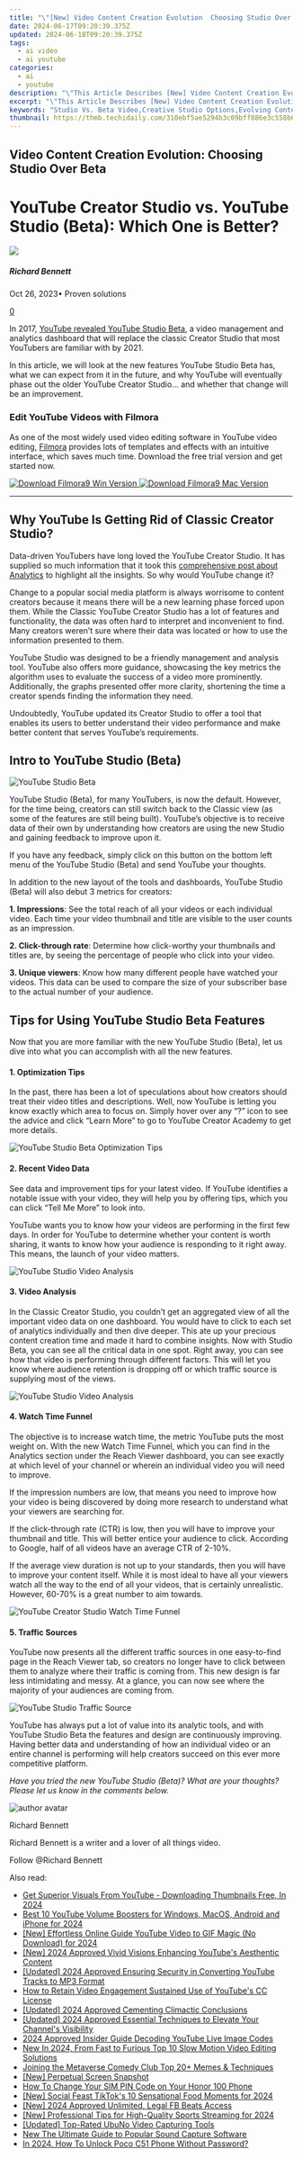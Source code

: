 ```yaml
---
title: "\"[New] Video Content Creation Evolution  Choosing Studio Over Beta for 2024\""
date: 2024-06-17T09:20:39.375Z
updated: 2024-06-18T09:20:39.375Z
tags:
  - ai video
  - ai youtube
categories:
  - ai
  - youtube
description: "\"This Article Describes [New] Video Content Creation Evolution: Choosing Studio Over Beta for 2024\""
excerpt: "\"This Article Describes [New] Video Content Creation Evolution: Choosing Studio Over Beta for 2024\""
keywords: "Studio Vs. Beta Video,Creative Studio Options,Evolving Content Studios,Beta Versus Professional Studio,Top Video Production Studios,Choosing a Video Studio,Advanced Video Creation Stages"
thumbnail: https://thmb.techidaily.com/310ebf5ae5294b3c09bff886e3c558b63079bc0b815690abddeb6c6ade1d7933.JPG
---
```


## Video Content Creation Evolution: Choosing Studio Over Beta

# YouTube Creator Studio vs. YouTube Studio (Beta): Which One is Better?

![](https://images.wondershare.com/filmora/article-images/richard-bennett.jpg)

##### Richard Bennett

 Oct 26, 2023• Proven solutions

[0](#commentsBoxSeoTemplate)

In 2017, [YouTube revealed YouTube Studio Beta](https://www.adweek.com/digital/youtube-vidcon-creators-2/), a video management and analytics dashboard that will replace the classic Creator Studio that most YouTubers are familiar with by 2021\.

In this article, we will look at the new features YouTube Studio Beta has, what we can expect from it in the future, and why YouTube will eventually phase out the older YouTube Creator Studio… and whether that change will be an improvement.

### Edit YouTube Videos with Filmora

As one of the most widely used video editing software in YouTube video editing, [Filmora](https://tools.techidaily.com/wondershare/filmora/download/) provides lots of templates and effects with an intuitive interface, which saves much time. Download the free trial version and get started now.

[![Download Filmora9 Win Version](https://images.wondershare.com/filmora/guide/download-btn-win.jpg) ](https://tools.techidaily.com/wondershare/filmora/download/) [![Download Filmora9 Mac Version](https://images.wondershare.com/filmora/guide/download-btn-mac.jpg) ](https://tools.techidaily.com/wondershare/filmora/download/)

---

## Why YouTube Is Getting Rid of Classic Creator Studio?

Data-driven YouTubers have long loved the YouTube Creator Studio. It has supplied so much information that it took this [comprehensive post about Analytics](https://tools.techidaily.com/wondershare/filmora/download/) to highlight all the insights. So why would YouTube change it?

Change to a popular social media platform is always worrisome to content creators because it means there will be a new learning phase forced upon them. While the Classic YouTube Creator Studio has a lot of features and functionality, the data was often hard to interpret and inconvenient to find. Many creators weren’t sure where their data was located or how to use the information presented to them.

YouTube Studio was designed to be a friendly management and analysis tool. YouTube also offers more guidance, showcasing the key metrics the algorithm uses to evaluate the success of a video more prominently. Additionally, the graphs presented offer more clarity, shortening the time a creator spends finding the information they need.

Undoubtedly, YouTube updated its Creator Studio to offer a tool that enables its users to better understand their video performance and make better content that serves YouTube’s requirements.

## Intro to YouTube Studio (Beta)

![YouTube Studio Beta](https://images.wondershare.com/filmora/article-images/youtube-studio-beta.jpg)

YouTube Studio (Beta), for many YouTubers, is now the default. However, for the time being, creators can still switch back to the Classic view (as some of the features are still being built). YouTube’s objective is to receive data of their own by understanding how creators are using the new Studio and gaining feedback to improve upon it.

If you have any feedback, simply click on this button on the bottom left menu of the YouTube Studio (Beta) and send YouTube your thoughts.

In addition to the new layout of the tools and dashboards, YouTube Studio (Beta) will also debut 3 metrics for creators:

**1\. Impressions**: See the total reach of all your videos or each individual video. Each time your video thumbnail and title are visible to the user counts as an impression.

**2\. Click-through rate**: Determine how click-worthy your thumbnails and titles are, by seeing the percentage of people who click into your video.

**3\. Unique viewers**: Know how many different people have watched your videos. This data can be used to compare the size of your subscriber base to the actual number of your audience.

## Tips for Using YouTube Studio Beta Features

Now that you are more familiar with the new YouTube Studio (Beta), let us dive into what you can accomplish with all the new features.

#### 1. Optimization Tips

In the past, there has been a lot of speculations about how creators should treat their video titles and descriptions. Well, now YouTube is letting you know exactly which area to focus on. Simply hover over any “?” icon to see the advice and click “Learn More” to go to YouTube Creator Academy to get more details.

![YouTube Studio Beta Optimization Tips](https://images.wondershare.com/filmora/article-images/youtube-studio-beta-optimization.jpg)

#### 2. Recent Video Data

See data and improvement tips for your latest video. If YouTube identifies a notable issue with your video, they will help you by offering tips, which you can click “Tell Me More” to look into.

YouTube wants you to know how your videos are performing in the first few days. In order for YouTube to determine whether your content is worth sharing, it wants to know how your audience is responding to it right away. This means, the launch of your video matters.

![YouTube Studio Video Analysis](https://images.wondershare.com/filmora/article-images/youtube-studio-beta-recent-video-data.jpg)

#### 3. Video Analysis

In the Classic Creator Studio, you couldn’t get an aggregated view of all the important video data on one dashboard. You would have to click to each set of analytics individually and then dive deeper. This ate up your precious content creation time and made it hard to combine insights. Now with Studio Beta, you can see all the critical data in one spot. Right away, you can see how that video is performing through different factors. This will let you know where audience retention is dropping off or which traffic source is supplying most of the views.

![YouTube Studio Video Analysis](https://images.wondershare.com/filmora/article-images/youtube-studio-beta-video-analysis.jpg)

#### 4. Watch Time Funnel

The objective is to increase watch time, the metric YouTube puts the most weight on. With the new Watch Time Funnel, which you can find in the Analytics section under the Reach Viewer dashboard, you can see exactly at which level of your channel or wherein an individual video you will need to improve.

If the impression numbers are low, that means you need to improve how your video is being discovered by doing more research to understand what your viewers are searching for.

If the click-through rate (CTR) is low, then you will have to improve your thumbnail and title. This will better entice your audience to click. According to Google, half of all videos have an average CTR of 2-10%.

If the average view duration is not up to your standards, then you will have to improve your content itself. While it is most ideal to have all your viewers watch all the way to the end of all your videos, that is certainly unrealistic. However, 60-70% is a great number to aim towards.

![YouTube Creator Studio Watch Time Funnel](https://images.wondershare.com/filmora/article-images/youtube-studio-beta-watch-time-funnel.jpg)

#### 5. Traffic Sources

YouTube now presents all the different traffic sources in one easy-to-find page in the Reach Viewer tab, so creators no longer have to click between them to analyze where their traffic is coming from. This new design is far less intimidating and messy. At a glance, you can now see where the majority of your audiences are coming from.

![YouTube Studio Traffic Source](https://images.wondershare.com/filmora/article-images/youtube-studio-traffic-source.jpg)

YouTube has always put a lot of value into its analytic tools, and with YouTube Studio Beta the features and design are continuously improving. Having better data and understanding of how an individual video or an entire channel is performing will help creators succeed on this ever more competitive platform.

_Have you tried the new YouTube Studio (Beta)? What are your thoughts? Please let us know in the comments below._

![author avatar](https://images.wondershare.com/filmora/article-images/richard-bennett.jpg)

Richard Bennett

Richard Bennett is a writer and a lover of all things video.

Follow @Richard Bennett


<ins class="adsbygoogle"
     style="display:block"
     data-ad-format="autorelaxed"
     data-ad-client="ca-pub-7571918770474297"
     data-ad-slot="1223367746"></ins>



<ins class="adsbygoogle"
     style="display:block"
     data-ad-client="ca-pub-7571918770474297"
     data-ad-slot="8358498916"
     data-ad-format="auto"
     data-full-width-responsive="true"></ins>

<span class="atpl-alsoreadstyle">Also read:</span>
<div><ul>
<li><a href="https://youtube-data.techidaily.com/uperior-visuals-from-youtube-downloading-thumbnails-free-in-2024/"><u>Get Superior Visuals From YouTube - Downloading Thumbnails Free, In 2024</u></a></li>
<li><a href="https://youtube-data.techidaily.com/10-youtube-volume-boosters-for-windows-macos-android-and-iphone-for-2024/"><u>Best 10 YouTube Volume Boosters for Windows, MacOS, Android and iPhone for 2024</u></a></li>
<li><a href="https://youtube-data.techidaily.com/ffortless-online-guide-youtube-video-to-gif-magic-no-download-for-2024/"><u>[New] Effortless Online Guide  YouTube Video to GIF Magic (No Download) for 2024</u></a></li>
<li><a href="https://youtube-data.techidaily.com/024-approved-vivid-visions-enhancing-youtubes-aesthentic-content/"><u>[New] 2024 Approved  Vivid Visions  Enhancing YouTube's Aesthentic Content</u></a></li>
<li><a href="https://youtube-data.techidaily.com/ed-2024-approved-ensuring-security-in-converting-youtube-tracks-to-mp3-format/"><u>[Updated] 2024 Approved  Ensuring Security in Converting YouTube Tracks to MP3 Format</u></a></li>
<li><a href="https://youtube-data.techidaily.com/o-retain-video-engagement-sustained-use-of-youtubes-cc-license/"><u>How to Retain Video Engagement  Sustained Use of YouTube's CC License</u></a></li>
<li><a href="https://youtube-data.techidaily.com/ed-2024-approved-cementing-climactic-conclusions/"><u>[Updated] 2024 Approved  Cementing Climactic Conclusions</u></a></li>
<li><a href="https://youtube-data.techidaily.com/ed-2024-approved-essential-techniques-to-elevate-your-channels-visibility/"><u>[Updated] 2024 Approved  Essential Techniques to Elevate Your Channel's Visibility</u></a></li>
<li><a href="https://youtube-data.techidaily.com/approved-insider-guide-decoding-youtube-live-image-codes/"><u>2024 Approved  Insider Guide  Decoding YouTube Live Image Codes</u></a></li>
<li><a href="https://ai-driven-video-production.techidaily.com/new-in-2024-from-fast-to-furious-top-10-slow-motion-video-editing-solutions/"><u>New In 2024, From Fast to Furious Top 10 Slow Motion Video Editing Solutions</u></a></li>
<li><a href="https://vp-tips.techidaily.com/joining-the-metaverse-comedy-club-top-20plus-memes-and-techniques/"><u>Joining the Metaverse Comedy Club  Top 20+ Memes & Techniques</u></a></li>
<li><a href="https://screen-recording.techidaily.com/new-perpetual-screen-snapshot/"><u>[New] Perpetual Screen Snapshot</u></a></li>
<li><a href="https://sim-unlock.techidaily.com/how-to-change-your-sim-pin-code-on-your-honor-100-phone-by-drfone-android/"><u>How To Change Your SIM PIN Code on Your Honor 100 Phone</u></a></li>
<li><a href="https://tiktok-video-recordings.techidaily.com/new-social-feast-tiktoks-10-sensational-food-moments-for-2024/"><u>[New] Social Feast  TikTok's 10 Sensational Food Moments for 2024</u></a></li>
<li><a href="https://facebook-videos.techidaily.com/new-2024-approved-unlimited-legal-fb-beats-access/"><u>[New] 2024 Approved  Unlimited, Legal FB Beats Access</u></a></li>
<li><a href="https://screen-recording.techidaily.com/new-professional-tips-for-high-quality-sports-streaming-for-2024/"><u>[New] Professional Tips for High-Quality Sports Streaming for 2024</u></a></li>
<li><a href="https://screen-recording.techidaily.com/updated-top-rated-ubuno-video-capturing-tools/"><u>[Updated] Top-Rated UbuNo Video Capturing Tools</u></a></li>
<li><a href="https://audio-editing.techidaily.com/new-the-ultimate-guide-to-popular-sound-capture-software/"><u>New The Ultimate Guide to Popular Sound Capture Software</u></a></li>
<li><a href="https://easy-unlock-android.techidaily.com/in-2024-how-to-unlock-poco-c51-phone-without-password-by-drfone-android/"><u>In 2024, How To Unlock Poco C51 Phone Without Password?</u></a></li>
</ul></div>
